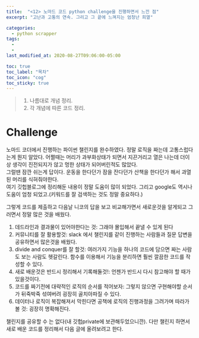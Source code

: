```yaml
---
title:  "<12> 노마드 코드 python challenge을 진행하면서 느낀 점"
excerpt: "고난과 고통의 연속. 그리고 그 끝에 느껴지는 엄청난 희열"

categories:
  - python scrapper
tags:
  - 
  - 
last_modified_at: 2020-08-27T09:06:00-05:00

toc: true
toc_label: "목차"
toc_icon: "cog"
toc_sticky: true
---
```


> 1. 나름대로 개념 정리.  
> 2. 각 개념에 따른 코드 정리.  


# Challenge

노마드 코더에서 진행하는 파이썬 챌린지를 완수하였다. 정말 로직을 짜는데 고통스럽다는게 뭔지 알았다. 어쩔때는 머리가 과부화상태가 되면서 지끈거리고 열은 나는데 더이상 생각이 진전되지가 않고 멍한 상태가 되어버린적도 많았다.  
그럴땐 잠깐 쉬는게 답이다. 운동을 한다던가 잠을 잔다던가 산책을 한다던가 해서 과열된 머리를 식혀줘야한다.  
여기 깃헙블로그에 정리해둔 내용이 정말 도움이 많이 되었다. 그리고 google도 역시나 도움이 엄청 되었고.(키워드를 잘 검색하는 것도 정말 중요하다.)  
  
그렇게 코드를 제출하고 다음날 니코의 답을 보고 비교해가면서 새로운것을 알게되고 그러면서 정말 많은 것을 배웠다.  

1. 데드라인과 결과물이 있어야한다는 것: 그래야 몰입해서 끝낼 수 있게 된다
2. 커뮤니티를 잘 활용할것: slack 에서 챌린지를 같이 진행하는 사람들과 질문 답변을 공유하면서 많은것을 배웠다.
3. divide and conquer를 잘 할것: 여러가지 기능을 하나의 코드에 담으면 짜는 사람도 보는 사람도 헷갈린다. 함수를 이용해서 기능을 분리하면 훨씬 깔끔한 코드를 작성할 수 있다.
4. 새로 배운것은 반드시 정리해서 기록해둘것!: 언젠가 반드시 다시 참고해야 할 때가 있을것이다.  
5. 코드를 짜기전에 대략적인 로직의 순서를 적어보자: 그렇지 않으면 구현해야할 순서가 뒤죽박죽 섞여버려 굉장히 골치아파질 수 있다.
5. 데이터나 로직이 복잡해져서 막힌다면 공책에 로직의 진행과정을 그려가며 따라가 볼 것: 굉장히 명확해진다.

챌린지를 공유할 수 는 없다(내 깃헙private에 보관해두었으니깐). 다만 챌린지 하면서 새로 배운 코드를 정리해서 다음 글에 올려보려고 한다.

